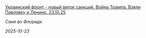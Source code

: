 <!--2025-10-23 19:34:46-->
<div class="yb">
  <a class="nodecor" href="/index.html?jizn_v_ssha_i_rossii/ukrainskij_front_-_novyj_vitok_sankcij_vojna_trampa_vzyali_pavlovku_i_lenino_23_10_25">
    <img class="preview" data-videoid="https://rutube.ru/play/embed/http://rutube.ru/video/caea53f6a74b783f4cc3b92d7d7ac695/" src="http://pic.rutubelist.ru/video/2025-10-23/5f/ce/5fcea8066e5ae04c8033dfd57a027191.jpg" align="left" alt="">
  </a>
  <div class="inlbl text">
    <p><a class="nodecor" href="/index.html?jizn_v_ssha_i_rossii/ukrainskij_front_-_novyj_vitok_sankcij_vojna_trampa_vzyali_pavlovku_i_lenino_23_10_25">Украинский фронт - новый виток санкций. Война Трампа. Взяли Павловку и Ленино. 23.10.25</a></p>
    <p><i class="smaller2">Саня во Флориде</i></p>
    <i class="smaller3">2025-10-23</i>
  </div>
</div>
